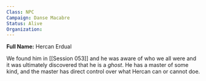 ```yaml
---
Class: NPC
Campaign: Danse Macabre
Status: Alive
Organization:
---
```

**Full Name:** Hercan Erdual

We found him in [[Session 053]] and he was aware of who we all were and it was ultimately discovered that he is a *ghost*. He has a master of some kind, and the master has direct control over what Hercan can or cannot doe. 